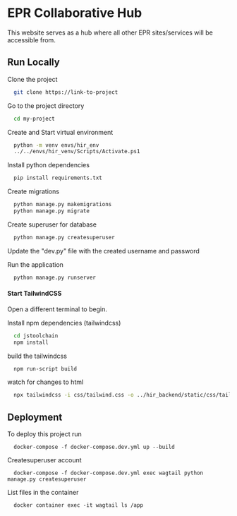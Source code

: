 
# EPR Collaborative Hub

This website serves as a hub where all other EPR sites/services will be accessible from.

## Run Locally

Clone the project

```bash
  git clone https://link-to-project
```

Go to the project directory

```bash
  cd my-project
```

Create and Start virtual environment

```bash
  python -m venv envs/hir_env
  ../../envs/hir_venv/Scripts/Activate.ps1
```

Install python dependencies

```bash
  pip install requirements.txt 
```

Create migrations 

```bash
  python manage.py makemigrations
  python manage.py migrate 
```


Create superuser for database

```bash
  python manage.py createsuperuser
```

Update the "dev.py" file with the created username and password

Run the application

```bash
  python manage.py runserver
```

#### Start TailwindCSS

Open a different terminal to begin.

Install npm dependencies (tailwindcss)

```bash
  cd jstoolchain
  npm install
```

build the tailwindcss

```bash
  npm run-script build
```

watch for changes to html

```bash
  npx tailwindcss -i css/tailwind.css -o ../hir_backend/static/css/tailwind-output.css --watch
```

## Deployment

To deploy this project run

```docker
  docker-compose -f docker-compose.dev.yml up --build

```

Createsuperuser account

```docker
  docker-compose -f docker-compose.dev.yml exec wagtail python manage.py createsuperuser

```

List files in the container

```docker
  docker container exec -it wagtail ls /app

```
